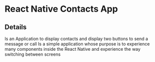 # React Native Contacts App

## Details

Is an Application to display contacts and display two buttons to send a message or call
Is a simple application whose purpose is to experience many components inside the React Native and experience the way switching between screens